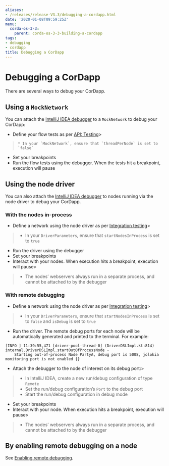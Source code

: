 ```yaml
---
aliases:
- /releases/release-V3.3/debugging-a-cordapp.html
date: '2020-01-08T09:59:25Z'
menu:
  corda-os-3-3:
    parent: corda-os-3-3-building-a-cordapp
tags:
- debugging
- cordapp
title: Debugging a CorDapp
---
```



# Debugging a CorDapp


There are several ways to debug your CorDapp.


## Using a `MockNetwork`

You can attach the [IntelliJ IDEA debugger](https://www.jetbrains.com/help/idea/debugging-code.html) to a
`MockNetwork` to debug your CorDapp:


* Define your flow tests as per [API: Testing](api-testing.md)> 
> 
>     * In your `MockNetwork`, ensure that `threadPerNode` is set to `false`



* Set your breakpoints
* Run the flow tests using the debugger. When the tests hit a breakpoint, execution will pause


## Using the node driver

You can also attach the [IntelliJ IDEA debugger](https://www.jetbrains.com/help/idea/debugging-code.html) to nodes
running via the node driver to debug your CorDapp.


### With the nodes in-process


* Define a network using the node driver as per [Integration testing](tutorial-integration-testing.md)> 
> 
> * In your `DriverParameters`, ensure that `startNodesInProcess` is set to `true`



* Run the driver using the debugger
* Set your breakpoints
* Interact with your nodes. When execution hits a breakpoint, execution will pause> 
> 
> * The nodes’ webservers always run in a separate process, and cannot be attached to by the debugger





### With remote debugging


* Define a network using the node driver as per [Integration testing](tutorial-integration-testing.md)> 
> 
> * In your `DriverParameters`, ensure that `startNodesInProcess` is set to `false` and `isDebug` is set to
> `true`



* Run the driver. The remote debug ports for each node will be automatically generated and printed to the terminal.
For example:

```none
[INFO ] 11:39:55,471 [driver-pool-thread-0] (DriverDSLImpl.kt:814) internal.DriverDSLImpl.startOutOfProcessNode -
    Starting out-of-process Node PartyA, debug port is 5008, jolokia monitoring port is not enabled {}
```


* Attach the debugger to the node of interest on its debug port:> 
> 
> * In IntelliJ IDEA, create a new run/debug configuration of type `Remote`
> * Set the run/debug configuration’s `Port` to the debug port
> * Start the run/debug configuration in debug mode



* Set your breakpoints
* Interact with your node. When execution hits a breakpoint, execution will pause> 
> 
> * The nodes’ webservers always run in a separate process, and cannot be attached to by the debugger





## By enabling remote debugging on a node

See [Enabling remote debugging](running-a-node.md#enabling-remote-debugging).

